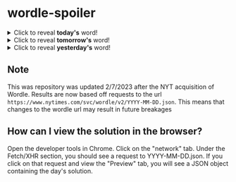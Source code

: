 # wordle-spoiler

<details>
  <summary>Click to reveal <b>today's</b> word!</summary>
  <br>
  <b> clear </b>
</details>

<details>
  <summary>Click to reveal <b>tomorrow's</b> word!</summary>
  <br>
  <b> rayon </b>
</details>

<details>
  <summary>Click to reveal <b>yesterday's</b> word!</summary>
  <br>
  <b> whisk </b>
</details>

## Note
This was repository was updated 2/7/2023 after the NYT acquisition of Wordle. Results are now based off requests to the url `https://www.nytimes.com/svc/wordle/v2/YYYY-MM-DD.json`. This means that changes to the wordle url may result in future breakages

## How can I view the solution in the browser?
Open the developer tools in Chrome. Click on the "network" tab. Under the Fetch/XHR section, you should see a request to YYYY-MM-DD.json. If you click on that request and view the "Preview" tab, you will see a JSON object containing the day's solution.